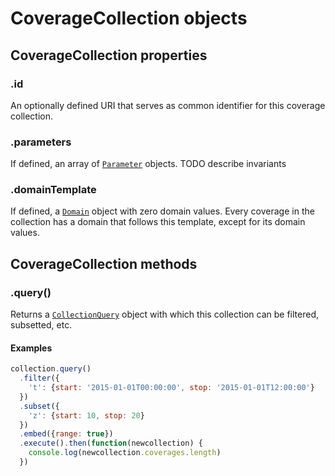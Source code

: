 # CoverageCollection objects

## CoverageCollection properties

### .id

An optionally defined URI that serves as common identifier for this coverage collection.

### .parameters

If defined, an array of [`Parameter`](Parameter.md) objects. TODO describe invariants

### .domainTemplate

If defined, a [`Domain`](Domain.md) object with zero domain values.
Every coverage in the collection has a domain that follows this template, except for its domain values.

## CoverageCollection methods

### .query()

Returns a [`CollectionQuery`](CollectionQuery.md) object with which this collection can be filtered, subsetted, etc.

#### Examples

```js
collection.query()
  .filter({
    't': {start: '2015-01-01T00:00:00', stop: '2015-01-01T12:00:00'}
  })
  .subset({
    'z': {start: 10, stop: 20}
  })
  .embed({range: true})
  .execute().then(function(newcollection) {
    console.log(newcollection.coverages.length)
  })
```
